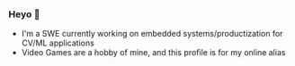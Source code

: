 ### Heyo 👋

* I'm a SWE currently working on embedded systems/productization for CV/ML applications
* Video Games are a hobby of mine, and this profile is for my online alias

